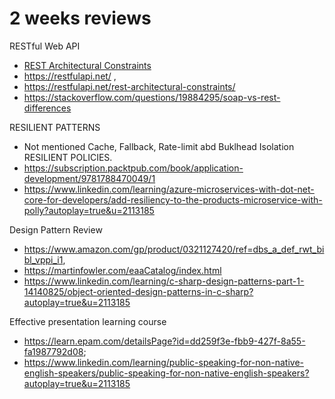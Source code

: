 # 2 weeks reviews 

RESTful Web API
- [REST Architectural Constraints](https://restfulapi.net/rest-architectural-constraints/)
- https://restfulapi.net/ ,  
- https://restfulapi.net/rest-architectural-constraints/
- https://stackoverflow.com/questions/19884295/soap-vs-rest-differences

RESILIENT PATTERNS
- Not mentioned Cache, Fallback, Rate-limit abd Buklhead Isolation RESILIENT POLICIES.
- https://subscription.packtpub.com/book/application-development/9781788470049/1
- https://www.linkedin.com/learning/azure-microservices-with-dot-net-core-for-developers/add-resiliency-to-the-products-microservice-with-polly?autoplay=true&u=2113185

Design Pattern Review
- https://www.amazon.com/gp/product/0321127420/ref=dbs_a_def_rwt_bibl_vppi_i1, 
- https://martinfowler.com/eaaCatalog/index.html 
- https://www.linkedin.com/learning/c-sharp-design-patterns-part-1-14140825/object-oriented-design-patterns-in-c-sharp?autoplay=true&u=2113185 

Effective presentation learning course
- https://learn.epam.com/detailsPage?id=dd259f3e-fbb9-427f-8a55-fa1987792d08;
- https://www.linkedin.com/learning/public-speaking-for-non-native-english-speakers/public-speaking-for-non-native-english-speakers?autoplay=true&u=2113185 
